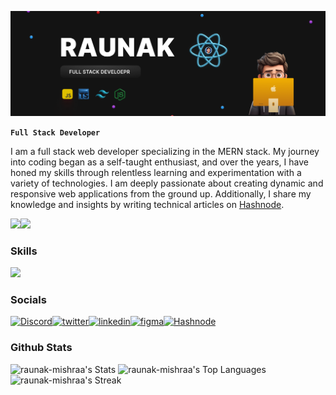 ![banner](raunak.png)

**`Full Stack Developer`**

I am a full stack web developer specializing in the MERN stack. My journey into coding began as a self-taught enthusiast, and over the years, I have honed my skills through relentless learning and experimentation with a variety of technologies. I am deeply passionate about creating dynamic and responsive web applications from the ground up. Additionally, I share my knowledge and insights by writing technical articles on <a href="https://raunak-mishra.hashnode.dev/" target="_blank">Hashnode</a>.


<a href="https://www.github.com/raunak-mishraa" target="_blank" rel="noreferrer"><img
src="https://img.shields.io/github/followers/raunak-mishraa?logo=github&style=for-the-badge&color=22c55e&labelColor=1c1917" /></a><a href="https://www.x.com/Raunak_devs" target="_blank" rel="noreferrer"><img
src="https://img.shields.io/twitter/follow/Raunak_devs?logo=twitter&style=for-the-badge&color=22c55e&labelColor=1c1917"
/></a>

### Skills


<p>
  <a href="https://skillicons.dev">
    <img src="https://skillicons.dev/icons?i=c,cpp,java,python,html,css,tailwind,sass,js,ts,react,redux,nextjs,nodejs,express,mongodb,figma,vscode,git,docker" />
  </a>
</p>


### Socials
<a href="https://discord.com/users/raunak_mishra"><img src="https://skillicons.dev/icons?i=discord" alt="Discord" height='45'></a><a href="https://x.com/Raunak_devs"><img src="https://skillicons.dev/icons?i=twitter" alt="twitter"  width='65' height='45'></a><a href="https://www.linkedin.com/in/raunak-mishraa/"><img src="https://skillicons.dev/icons?i=linkedin" alt="linkedin"  width='45' height='45'></a><a href="https://www.figma.com/@raunakmishra"><img src="https://skillicons.dev/icons?i=figma" alt="figma"  width='55' height='45'></a><a href="https://raunak-mishra.hashnode.dev" target="_blank" ><img src="https://raw.githubusercontent.com/danielcranney/readme-generator/main/public/icons/socials/hashnode.svg" width="45" height="45" alt="Hashnode">
</a>





### Github Stats


![raunak-mishraa's Stats](https://github-readme-stats.vercel.app/api?username=raunak-mishraa&theme=midnight-purple&show_icons=true&hide_border=true&count_private=true)
![raunak-mishraa's Top Languages](https://github-readme-stats.vercel.app/api/top-langs/?username=raunak-mishraa&theme=midnight-purple&show_icons=true&hide_border=true&layout=compact)
![raunak-mishraa's Streak](https://github-readme-streak-stats.herokuapp.com/?user=raunak-mishraa&theme=midnight-purple&hide_border=true)
